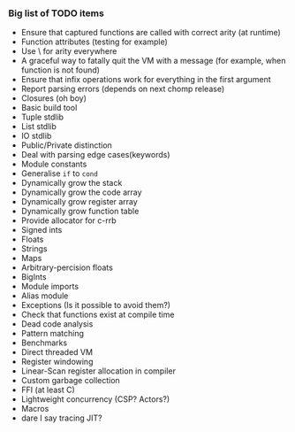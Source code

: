 ### Big list of TODO items

* Ensure that captured functions are called with correct arity (at runtime)
* Function attributes (testing for example)
* Use \ for arity everywhere
* A graceful way to fatally quit the VM with a message (for example, when function is not found)
* Ensure that infix operations work for everything in the first argument
* Report parsing errors (depends on next chomp release)
* Closures (oh boy)
* Basic build tool
* Tuple stdlib
* List stdlib
* IO stdlib
* Public/Private distinction
* Deal with parsing edge cases(keywords)
* Module constants
* Generalise `if` to `cond`
* Dynamically grow the stack
* Dynamically grow the code array
* Dynamically grow register array
* Dynamically grow function table
* Provide allocator for c-rrb
* Signed ints
* Floats
* Strings
* Maps
* Arbitrary-percision floats
* BigInts
* Module imports
* Alias module
* Exceptions (Is it possible to avoid them?)
* Check that functions exist at compile time
* Dead code analysis
* Pattern matching
* Benchmarks
* Direct threaded VM
* Register windowing
* Linear-Scan register allocation in compiler
* Custom garbage collection
* FFI (at least C)
* Lightweight concurrency (CSP? Actors?)
* Macros
* dare I say tracing JIT?
